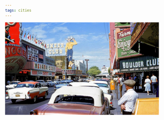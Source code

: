 ```yaml
---
tags: cities
---
```


![lv](https://raw.githubusercontent.com/muneer78/muneer78.github.io/master/images/LasVegas1.jpg)



